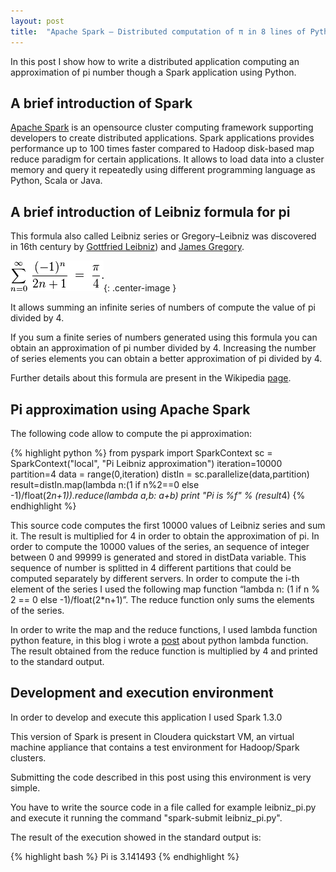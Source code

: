 ```yaml
---
layout: post
title:  "Apache Spark – Distributed computation of π in 8 lines of Python code"
---
```


In this post I show how to write a distributed application computing an approximation of pi number though a Spark application using Python.

## A brief introduction of Spark

[Apache Spark](http://spark.apache.org/) is an opensource cluster computing framework supporting developers to create distributed applications.
Spark applications provides performance up to 100 times faster compared to Hadoop disk-based map reduce paradigm for certain applications. It allows to load data into a cluster memory and query it repeatedly using different programming language as Python, Scala or Java.

## A brief introduction of Leibniz formula for pi

This formula also called Leibniz series or Gregory–Leibniz was discovered in 16th century by [Gottfried Leibniz](https://en.wikipedia.org/wiki/Gottfried_Wilhelm_Leibniz)) and [James Gregory](https://en.wikipedia.org/wiki/James_Gregory_(mathematician)).

![Gregory-Leibniz-formula](/assets/2016-02-16-apache_spark_distributed_computation_of_pi_in_8_lines_of_python_code_img1.png){: .center-image }

It allows summing an infinite series of numbers of compute the value of pi divided by 4.

If you sum a finite series of numbers generated using this formula you can obtain an approximation of pi number divided by 4. Increasing the number of series elements you can obtain a better approximation of pi divided by 4.

Further details about this formula are present in the Wikipedia [page](https://en.wikipedia.org/wiki/Leibniz_formula_for_%CF%80).

## Pi approximation using Apache Spark

The following code allow to compute the pi approximation:

{% highlight python %}
from pyspark import SparkContext
sc = SparkContext("local", "Pi Leibniz approximation")
iteration=10000
partition=4
data = range(0,iteration)
distIn = sc.parallelize(data,partition)
result=distIn.map(lambda n:(1 if n%2==0 else -1)/float(2*n+1)).reduce(lambda a,b: a+b)
print "Pi is %f" % (result*4)
{% endhighlight %}

This source code computes the first 10000 values of Leibniz series and sum it. The result is multiplied for 4 in order to obtain the approximation of pi.
In order to compute the 10000 values of the series, an sequence of integer between 0 and 99999 is generated and stored in distData variable. This sequence of number is splitted in 4 different partitions that could be computed separately by different servers.
In order to compute the i-th element of the series I used the following map function “lambda n: (1 if n % 2 == 0 else -1)/float(2*n+1)”.
The reduce function only sums the elements of the series.

In order to write the map and the reduce functions, I used lambda function python feature, in this blog i wrote a [post](/2015/04/03/python-lambda-functions.html) about python lambda function.
The result obtained from the reduce function is multiplied by 4 and printed to the standard output.

## Development and execution environment

In order to develop and execute this application I used Spark 1.3.0

This version of Spark is present in Cloudera quickstart VM, an virtual machine appliance that contains a test environment for Hadoop/Spark clusters.

Submitting the code described in this post using this environment is very simple.

You have to write the source code in a file called for example leibniz_pi.py and execute it running the command "spark-submit leibniz_pi.py".

The result of the execution showed in the standard output is:

{% highlight bash %}
Pi is 3.141493
{% endhighlight %}
